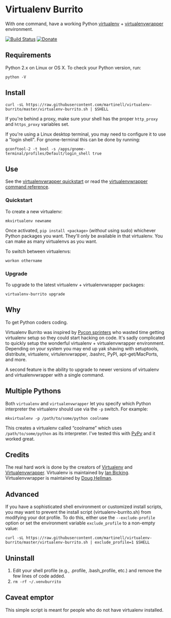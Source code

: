 # Virtualenv Burrito #

With one command, have a working Python [virtualenv](http://pypi.python.org/pypi/virtualenv) +
[virtualenvwrapper](http://pypi.python.org/pypi/virtualenvwrapper)
environment.

[![Build Status](https://api.travis-ci.org/brainsik/virtualenv-burrito.svg?branch=master)](https://travis-ci.org/brainsik/virtualenv-burrito)
[![Donate](https://www.paypalobjects.com/en_US/i/btn/btn_donate_LG.gif)](https://www.paypal.com/cgi-bin/webscr?cmd=_donations&business=DSKBAGSZJEF28&lc=US&item_name=Virtualenv%20Burrito&currency_code=USD&bn=PP%2dDonationsBF%3abtn_donate_LG%2egif%3aNonHosted)

## Requirements ##

Python 2.x on Linux or OS X. To check your Python version, run:

    python -V

## Install ##

    curl -sL https://raw.githubusercontent.com/martinell/virtualenv-burrito/master/virtualenv-burrito.sh | $SHELL

If you're behind a proxy, make sure your shell has the proper `http_proxy` and `https_proxy` variables set.

If you're using a Linux desktop terminal, you may need to configure it to use a
"login shell". For gnome-terminal this can be done by running:

    gconftool-2 -t bool -s /apps/gnome-terminal/profiles/Default/login_shell true

## Use ##

See the
[virtualenvwrapper quickstart](https://virtualenvwrapper.readthedocs.io/en/latest/install.html#quick-start)
or read the
[virtualenvwrapper command reference](https://virtualenvwrapper.readthedocs.io/en/latest/command_ref.html).

### Quickstart ###

To create a new virtualenv:

    mkvirtualenv newname

Once activated, `pip install <package>` (_without_ using sudo) whichever Python
packages you want. They'll only be available in that virtualenv. You can make
as many virtualenvs as you want.

To switch between virtualenvs:

    workon othername

### Upgrade ###

To upgrade to the latest virtualenv + virtualenvwrapper packages:

    virtualenv-burrito upgrade

## Why ##

To get Python coders coding.

Virtualenv Burrito was inspired by
[Pycon sprinters](http://us.pycon.org/2011/sprints/) who wasted time getting
virtualenv setup so they could start hacking on code. It's sadly
complicated to quickly setup the wonderful virtualenv + virtualenvwrapper
environment. Depending on your system you may end up yak shaving with
setuptools, distribute, virtualenv, virtulenvwrapper, .bashrc, PyPI,
apt-get/MacPorts, and more.

A second feature is the ability to upgrade to newer versions of virtualenv and
virtualenvwrapper with a single command.

## Multiple Pythons ##

Both `virtualenv` and `virtualenvwrapper` let you specify which Python interpreter
the virtualenv should use via the `-p` switch. For example:

    mkvirtualenv -p /path/to/some/python coolname

This creates a virtualenv called “coolname” which uses `/path/to/some/python`
as its interpreter. I've tested this with [PyPy](http://pypy.org/) and it
worked great.

## Credits ##

The real hard work is done by the creators of
[Virtualenv](http://www.virtualenv.org/) and
[Virtualenvwrapper](http://www.doughellmann.com/projects/virtualenvwrapper/).
Virtualenv is maintained by [Ian Bicking](http://ianbicking.org/).
Virtualenvwrapper is maintained by [Doug Hellman](http://www.doughellmann.com/).

## Advanced ##

If you have a sophisticated shell environment or customized install scripts,
you may want to prevent the install script (virtualenv-burrito.sh) from
modifying your dot profile. To do this, either use the `--exclude-profile`
option or set the environment variable `exclude_profile` to a non-empty value:

    curl -sL https://raw.githubusercontent.com/martinell/virtualenv-burrito/master/virtualenv-burrito.sh | exclude_profile=1 $SHELL

## Uninstall ##

1. Edit your shell profile (e.g., .profile, .bash_profile, etc.) and remove the
few lines of code added.
1. `rm -rf ~/.venvburrito`

## Caveat emptor ##

This simple script is meant for people who do not have virtualenv installed.
